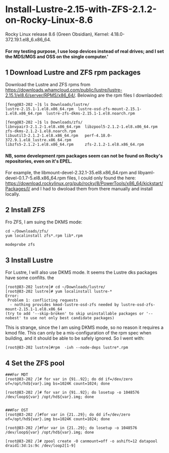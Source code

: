 # Install-Lustre-2.15-with-ZFS-2.1.2-on-Rocky-Linux-8.6

Rocky Linux release 8.6 (Green Obsidian), Kernel: 4.18.0-372.19.1.el8_6.x86_64. 

#### For my testing purpose, I use loop devices instead of real drives; and I set the MDS/MGS and OSS on the single computer.'

## 1 Download Lustre and ZFS rpm packages
Download the Lustre and ZFS rpms from https://downloads.whamcloud.com/public/lustre/lustre-2.15.1/el8.6/server/RPMS/x86_64/. Belowing are
 the rpm files I downlaoded:

```text
[feng@83-202 ~]$ ls Downloads/lustre/
lustre-2.15.1-1.el8.x86_64.rpm  lustre-osd-zfs-mount-2.15.1-1.el8.x86_64.rpm  lustre-zfs-dkms-2.15.1-1.el8.noarch.rpm  

[feng@83-202 ~]$ ls Downloads/zfs/
libnvpair3-2.1.2-1.el8.x86_64.rpm  libzpool5-2.1.2-1.el8.x86_64.rpm           zfs-dkms-2.1.2-1.el8.noarch.rpm
libuutil3-2.1.2-1.el8.x86_64.rpm   perf-4.18.0-372.9.1.el8_lustre.x86_64.rpm
libzfs5-2.1.2-1.el8.x86_64.rpm     zfs-2.1.2-1.el8.x86_64.rpm
```

#### NB, some develepment rpm packages seem can not be found on Rocky's repositories, even on it's EPEL. 
For example, the libmount-devel-2.32.1-35.el8.x86_64.rpm 
and  libyaml-devel-0.1.7-5.el8.x86_64.rpm files, I could only found the here:
https://download.rockylinux.org/pub/rocky/8/PowerTools/x86_64/kickstart/Packages/l/
and I had to dwoload them from there manually and install locally.

## 2 Install ZFS
Fro ZFS, I am suing the DKMS mode:
```text
cd ~/Downloads/zfs/
yum localinstall zfs*.rpm lib*.rpm

modeprobe zfs
```
## 3 Install Lustre
For Lustre, I will also use DKMS mode. It seems the Lustre dks packages have some confilts. the 
```text
[root@83-202 lustre]# cd ~/Downloads/lustre/
[root@83-202 lustre]# yum localinstall lustre-*
Error:
 Problem 1: conflicting requests
  - nothing provides kmod-lustre-osd-zfs needed by lustre-osd-zfs-mount-2.15.1-1.el8.x86_64
(try to add '--skip-broken' to skip uninstallable packages or '--nobest' to use not only best candidate packages)
```

This is strange, since the I am using DKMS mode, so no reason it requires a kmod file. This can only be a mis-configuration of the rpm spec when building, and it should be able to be safely ignored. So I went with:

```text
[root@83-202 lustre]#rpm  -ivh --node-deps lustre*.rpm
```
## 4 Set the ZFS pool 

```text
###For MDT
[root@83-202 /]# for var in {91..92}; do dd if=/dev/zero of=/opt/hd${var}.img bs=1024K count=1024; done

[root@83-202 /]# for var in {91..92}; do losetup -o 1048576 /dev/loop${var} /opt/hd${var}.img; done


###For OST
[root@83-202 /]#for var in {21..29}; do dd if=/dev/zero of=/opt/hd${var}.img bs=1024K count=1024; done

[root@83-202 /]#for var in {21..29}; do losetup -o 1048576 /dev/loop${var} /opt/hd${var}.img; done

[root@83-202 /]# zpool create -O canmount=off -o ashift=12 datapool draid1:3d:1s:9c /dev/loop2[1-9]
```
